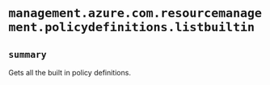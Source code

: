 # `management.azure.com.resourcemanagement.policydefinitions.listbuiltin`

## `summary`
Gets all the built in policy definitions.


